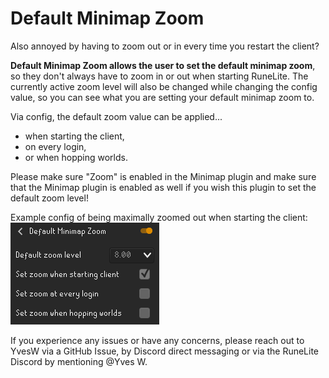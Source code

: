 # Default Minimap Zoom
Also annoyed by having to zoom out or in every time you restart the client?<br>

**Default Minimap Zoom allows the user to set the default minimap zoom**, so they don't always have to zoom in or out when starting RuneLite.
The currently active zoom level will also be changed while changing the config value, so you can see what you are setting your default minimap zoom to.

Via config, the default zoom value can be applied...<br>
- when starting the client,
- on every login,
- or when hopping worlds.

Please make sure "Zoom" is enabled in the Minimap plugin and make sure that the Minimap plugin is enabled as well if you wish this plugin to set the default zoom level!

Example config of being maximally zoomed out when starting the client:
![Example config](src/main/resources/img/example-config.PNG)<br>

If you experience any issues or have any concerns, please reach out to YvesW via a GitHub Issue, by Discord direct messaging or via the RuneLite Discord by mentioning @Yves W.